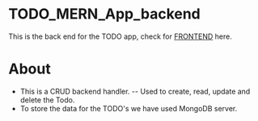 # TODO_MERN_App_backend

This is the back end for the TODO app, check for [FRONTEND](https://github.com/Hiteshsaai/Todo_MERN_App_Frontend) here.

# About

- This is a CRUD backend handler.
  -- Used to create, read, update and delete the Todo.
- To store the data for the TODO's we have used MongoDB server.


